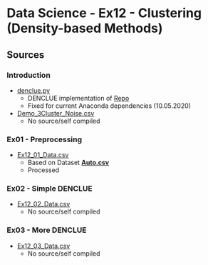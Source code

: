 # Data Science - Ex12 - Clustering (Density-based Methods)

## Sources

### Introduction

- [denclue.py](./demcue.py)
  - DENCLUE implementation of [Repo](https://github.com/mgarrett57/DENCLUE)
  - Fixed for current Anaconda dependencies (10.05.2020)
- [Demo_3Cluster_Noise.csv](./Demo_3Cluster_Noise.csv)
  - No source/self compiled
  
### Ex01 - Preprocessing

- [Ex12_01_Data.csv](./Ex12_01_Data.csv)
  - Based on Dataset [**Auto.csv**](https://github.com/reisanar/datasets/blob/master/Auto.csv)
  - Processed

### Ex02 - Simple DENCLUE

- [Ex12_02_Data.csv](./Ex12_02_Data.csv)
  - No source/self compiled

### Ex03 - More DENCLUE

- [Ex12_03_Data.csv](./Ex12_03_Data.csv)
  - No source/self compiled
